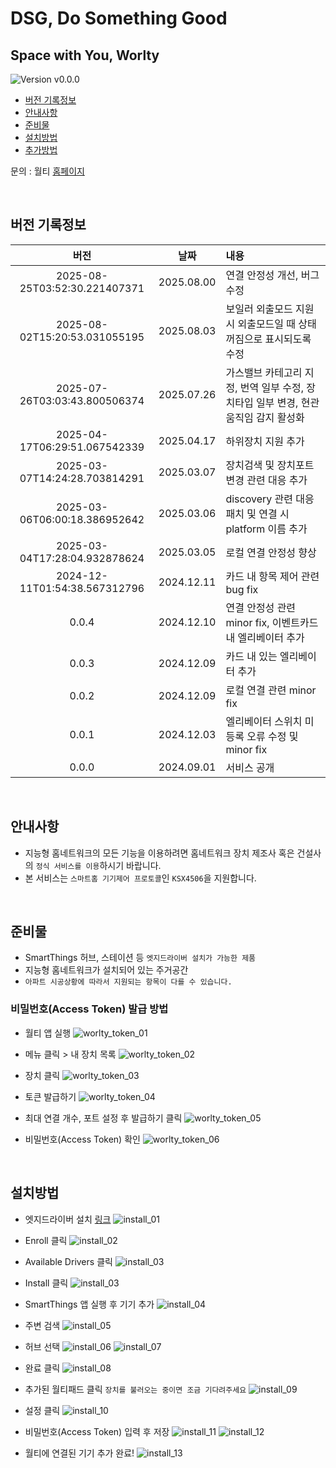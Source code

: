 # DSG, Do Something Good

## Space with You, Worlty

![Version v0.0.0][version-shield]

- [버전 기록정보](#version-history)
- [안내사항](#안내사항)
- [준비물](#준비물)
- [설치방법](#설치방법)
- [추가방법](#추가방법)

문의 : 월티 [홈페이지](https://worlty.com)

<br/>

## 버전 기록정보

|             버전              |    날짜    | 내용                                                                               |
| :---------------------------: | :--------: | :--------------------------------------------------------------------------------- |
| 2025-08-25T03:52:30.221407371 | 2025.08.00 | 연결 안정성 개선, 버그 수정                                                        |
| 2025-08-02T15:20:53.031055195 | 2025.08.03 | 보일러 외출모드 지원 시 외출모드일 때 상태 꺼짐으로 표시되도록 수정                |
| 2025-07-26T03:03:43.800506374 | 2025.07.26 | 가스밸브 카테고리 지정, 번역 일부 수정, 장치타입 일부 변경, 현관움직임 감지 활성화 |
| 2025-04-17T06:29:51.067542339 | 2025.04.17 | 하위장치 지원 추가                                                                 |
| 2025-03-07T14:24:28.703814291 | 2025.03.07 | 장치검색 및 장치포트 변경 관련 대응 추가                                           |
| 2025-03-06T06:00:18.386952642 | 2025.03.06 | discovery 관련 대응 패치 및 연결 시 platform 이름 추가                             |
| 2025-03-04T17:28:04.932878624 | 2025.03.05 | 로컬 연결 안정성 향상                                                              |
| 2024-12-11T01:54:38.567312796 | 2024.12.11 | 카드 내 항목 제어 관련 bug fix                                                     |
|             0.0.4             | 2024.12.10 | 연결 안정성 관련 minor fix, 이벤트카드 내 엘리베이터 추가                          |
|             0.0.3             | 2024.12.09 | 카드 내 있는 엘리베이터 추가                                                       |
|             0.0.2             | 2024.12.09 | 로컬 연결 관련 minor fix                                                           |
|             0.0.1             | 2024.12.03 | 엘리베이터 스위치 미등록 오류 수정 및 minor fix                                    |
|             0.0.0             | 2024.09.01 | 서비스 공개                                                                        |

<br/>

## 안내사항

- 지능형 홈네트워크의 모든 기능을 이용하려면 홈네트워크 장치 제조사 혹은 건설사의 `정식 서비스를 이용`하시기 바랍니다.
- 본 서비스는 `스마트홈 기기제어 프로토콜`인 `KSX4506`을 지원합니다.

<br/>

## 준비물

- SmartThings 허브, 스테이션 등 `엣지드라이버 설치가 가능한 제품`
- 지능형 홈네트워크가 설치되어 있는 주거공간
- `아파트 시공상황에 따라서 지원되는 항목이 다를 수 있습니다.`

### 비밀번호(Access Token) 발급 방법

- 월티 앱 실행
  ![worlty_token_01](/img/worlty_token_01.jpg)
  <br/>

- 메뉴 클릭 > 내 장치 목록
  ![worlty_token_02](/img/worlty_token_02.jpg)
  <br/>

- 장치 클릭
  ![worlty_token_03](/img/worlty_token_03.jpg)
  <br/>

- 토큰 발급하기
  ![worlty_token_04](/img/worlty_token_04.jpg)
  <br/>

- 최대 연결 개수, 포트 설정 후 발급하기 클릭
  ![worlty_token_05](/img/worlty_token_05.jpg)
  <br/>

- 비밀번호(Access Token) 확인
  ![worlty_token_06](/img/worlty_token_06.jpg)

<br/>

## 설치방법

- 엣지드라이버 설치 [링크](https://bestow-regional.api.smartthings.com/invite/kVM5OGyOZxl5)
  ![install_01](/img/install_01.jpg)
  <br/>

- Enroll 클릭
  ![install_02](/img/install_02.jpg)
  <br/>

- Available Drivers 클릭
  ![install_03](/img/install_03.jpg)
  <br/>

- Install 클릭
  ![install_03](/img/install_03.jpg)
  <br/>

- SmartThings 앱 실행 후 기기 추가
  ![install_04](/img/install_04.jpg)
  <br/>

- 주변 검색
  ![install_05](/img/install_05.jpg)
  <br/>

- 허브 선택
  ![install_06](/img/install_06.jpg)
  ![install_07](/img/install_07.jpg)
  <br/>

- 완료 클릭
  ![install_08](/img/install_08.jpg)
  <br/>

- 추가된 월티패드 클릭 `장치를 불러오는 중이면 조금 기다려주세요`
  ![install_09](/img/install_09.jpg)
  <br/>

- 설정 클릭
  ![install_10](/img/install_10.jpg)
  <br/>

- 비밀번호(Access Token) 입력 후 저장
  ![install_11](/img/install_11.jpg)
  ![install_12](/img/install_12.jpg)
  <br/>

- 월티에 연결된 기기 추가 완료!
  ![install_13](/img/install_13.jpg)

[version-shield]: https://img.shields.io/badge/version-v0.0.0-orange.svg
